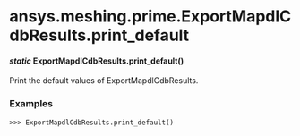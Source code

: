 # ansys.meshing.prime.ExportMapdlCdbResults.print_default

#### *static* ExportMapdlCdbResults.print_default()

Print the default values of ExportMapdlCdbResults.

### Examples

```pycon
>>> ExportMapdlCdbResults.print_default()
```

<!-- !! processed by numpydoc !! -->
